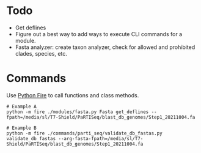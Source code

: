 
# Todo
* Get deflines
* Figure out a best way to add ways to execute CLI commands for a module.
* Fasta analyzer: create taxon analyzer, check for allowed and prohibited clades, species, etc.


# Commands
Use [Python Fire](https://google.github.io/python-fire/guide/) to call functions and class methods.
```
# Example A
python -m fire ./modules/fasta.py Fasta get_deflines --fpath=/media/sl/T7-Shield/PaRTISeq/blast_db_genomes/Step1_20211004.fa

# Example B
python -m fire ./commands/parti_seq/validate_db_fastas.py validate_db_fastas --arg-fasta-fpath=/media/sl/T7-Shield/PaRTISeq/blast_db_genomes/Step1_20211004.fa
```